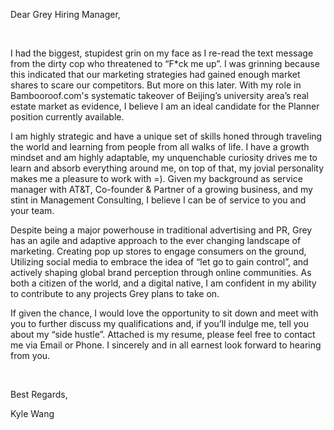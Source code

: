 Dear Grey Hiring Manager,

<br>

I had the biggest, stupidest grin on my face as I re-read the text message from the dirty cop who threatened to “F*ck me up”. I was grinning because this indicated that our marketing strategies had gained enough market shares to scare our competitors. But more on this later. With my role in Bambooroof.com's systematic takeover of Beijing’s university area’s real estate market as evidence, I believe I am an ideal candidate for the Planner position currently available.  

I am highly strategic and have a unique set of skills honed through traveling the world and learning from people from all walks of life. I have a growth mindset and am highly adaptable, my unquenchable curiosity drives me to learn and absorb everything around me, on top of that, my jovial personality makes me a pleasure to work with =). Given my background as service manager with AT&T, Co-founder & Partner of a growing business, and my stint in Management Consulting, I believe I can be of service to you and your team.

Despite being a major powerhouse in traditional advertising and PR, Grey has an agile and adaptive approach to the ever changing landscape of marketing. Creating pop up stores to engage consumers on the ground, Utilizing social media to embrace the idea of “let go to gain control”, and actively shaping global brand perception through online communities. As both a citizen of the world, and a digital native, I am confident in my ability to contribute to any projects Grey plans to take on.   

If given the chance, I would love the opportunity to sit down and meet with you to further discuss my qualifications and, if you’ll indulge me, tell you about my “side hustle”. Attached is my resume, please feel free to contact me via Email or Phone.  I sincerely and in all earnest look forward to hearing from you.


<br>

Best Regards,

Kyle Wang


